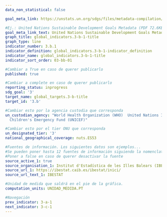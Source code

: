 ```yaml
---
data_non_statistical: false

goal_meta_link: https://unstats.un.org/sdgs/files/metadata-compilation/Metadata-Goal-3.pdf

#Ej.: United Nations Sustainable Development Goals Metadata (PDF 72.6KB)
goal_meta_link_text: United Nations Sustainable Development Goals Metadata (PDF 4.0 MB)
graph_title: global_indicators.3-b-1-title
graph_type: line
indicator_number: 3.b.1
indicator_definition: global_indicators.3-b-1-indicator_definition
indicator_name: global_indicators.3-b-1-title
indicator_sort_order: 03-bb-01

#Cambiar a True en caso de querer publicarlo
published: true 

#Cambiar a complete en caso de querer publicarlo
reporting_status: inprogress
sdg_goal: '3'
target_name: global_targets.3-b-title
target_id: '3.b'

#Cambiar esto por la agencia custodia que corresponda
un_custodian_agency: "World Health Organization (WHO)  United Nations International<br>
  Children's Emergency Fund (UNICEF)"

#Cambiar esto por el tier ONU que corresponda
un_designated_tier: '3'
national_geographical_coverage: nuts.ES53

#Fuentes de información. Los siguientes datos son ejemplos...
#Se pueden poner hasta 12 fuentes de información siguiendo la nomenclatura source_active_N, source_organisation_N, etc.. siendo N un número del 1 al 12
#Poner a false en caso de querer desactivar la fuente
source_active_1: true
source_organisation_1: Institut d'Estadística de les Illes Balears (IBESTAT)
source_url_1: https://ibestat.caib.es/ibestat/inici/
source_url_text_1: IBESTAT

#Unidad de medida que saldrá en el pie de la gráfica.
computation_units: UNIDAD_MEDIDA.PT

#Navegación
prev_indicator: 3-a-1
next_indicator: 3-c-1
---
```

